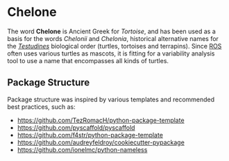 # Chelone

The word **Chelone** is Ancient Greek for *Tortoise*, and has been used as a basis for the words *Chelonii* and *Chelonia*, historical alternative names for the [*Testudines*](https://en.wikipedia.org/wiki/Turtle) biological order (turtles, tortoises and terrapins).
Since [ROS](https://www.ros.org/) often uses various turtles as mascots, it is fitting for a variability analysis tool to use a name that encompasses all kinds of turtles.

## Package Structure

Package structure was inspired by various templates and recommended best practices, such as:

- https://github.com/TezRomacH/python-package-template
- https://github.com/pyscaffold/pyscaffold
- https://github.com/f4str/python-package-template
- https://github.com/audreyfeldroy/cookiecutter-pypackage
- https://github.com/ionelmc/python-nameless
